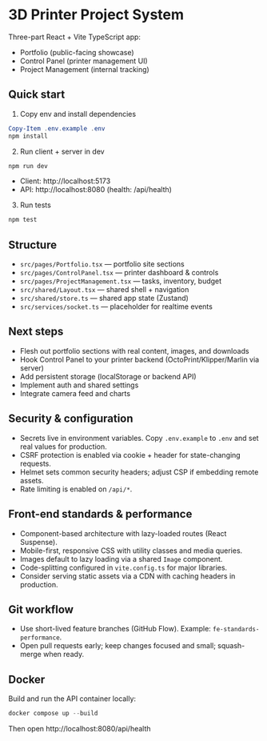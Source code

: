# 3D Printer Project System

Three-part React + Vite TypeScript app:
- Portfolio (public-facing showcase)
- Control Panel (printer management UI)
- Project Management (internal tracking)

## Quick start

1) Copy env and install dependencies

```powershell
Copy-Item .env.example .env
npm install
```

2) Run client + server in dev

```powershell
npm run dev
```

- Client: http://localhost:5173
- API: http://localhost:8080 (health: /api/health)

3) Run tests

```powershell
npm test
```

## Structure
- `src/pages/Portfolio.tsx` — portfolio site sections
- `src/pages/ControlPanel.tsx` — printer dashboard & controls
- `src/pages/ProjectManagement.tsx` — tasks, inventory, budget
- `src/shared/Layout.tsx` — shared shell + navigation
- `src/shared/store.ts` — shared app state (Zustand)
- `src/services/socket.ts` — placeholder for realtime events

## Next steps
- Flesh out portfolio sections with real content, images, and downloads
- Hook Control Panel to your printer backend (OctoPrint/Klipper/Marlin via server)
- Add persistent storage (localStorage or backend API)
- Implement auth and shared settings
- Integrate camera feed and charts

## Security & configuration
- Secrets live in environment variables. Copy `.env.example` to `.env` and set real values for production.
- CSRF protection is enabled via cookie + header for state-changing requests.
- Helmet sets common security headers; adjust CSP if embedding remote assets.
- Rate limiting is enabled on `/api/*`.

## Front-end standards & performance
- Component-based architecture with lazy-loaded routes (React Suspense).
- Mobile-first, responsive CSS with utility classes and media queries.
- Images default to lazy loading via a shared `Image` component.
- Code-splitting configured in `vite.config.ts` for major libraries.
- Consider serving static assets via a CDN with caching headers in production.

## Git workflow
- Use short-lived feature branches (GitHub Flow). Example: `fe-standards-performance`.
- Open pull requests early; keep changes focused and small; squash-merge when ready.

## Docker

Build and run the API container locally:

```powershell
docker compose up --build
```

Then open http://localhost:8080/api/health
